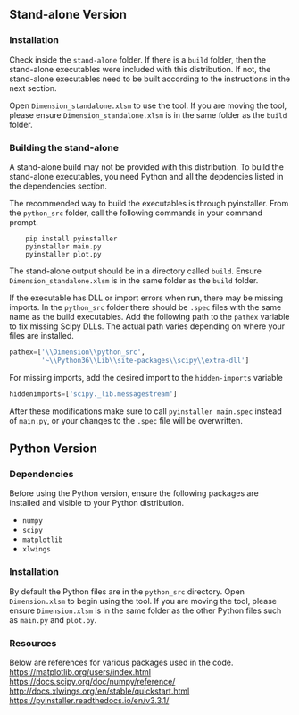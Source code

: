 
## Stand-alone Version ##
### Installation ###
Check inside the `stand-alone` folder. If there is a `build` folder, then the stand-alone executables were included with this distribution.
If not, the stand-alone executables need to be built according to the instructions in the next section.

Open `Dimension_standalone.xlsm` to use the tool.
If you are moving the tool, please ensure `Dimension_standalone.xlsm` is in the same folder as the `build` folder.

### Building the stand-alone ###
A stand-alone build may not be provided with this distribution.
To build the stand-alone executables, you need Python and all the depdencies listed in the dependencies section.

The recommended way to build the executables is through pyinstaller.
From the `python_src` folder, call the following commands in your command prompt.
```Shell
	pip install pyinstaller
	pyinstaller main.py
	pyinstaller plot.py
```
The stand-alone output should be in a directory called `build`.
Ensure `Dimension_standalone.xlsm` is in the same folder as the `build` folder.

If the executable has DLL or import errors when run, there may be missing imports. In the `python_src` folder there should be `.spec` files with the same name as the build executables.
Add the following path to the `pathex` variable to fix missing Scipy DLLs. The actual path varies depending on where your files are installed.
```python
pathex=['\\Dimension\\python_src',
        '~\\Python36\\Lib\\site-packages\\scipy\\extra-dll']
```
For missing imports, add the desired import to the `hidden-imports` variable
```python
hiddenimports=['scipy._lib.messagestream']
```
After these modifications make sure to call `pyinstaller main.spec` instead of `main.py`, or your changes to the `.spec` file will be overwritten.

## Python Version ##
### Dependencies ###
Before using the Python version, ensure the following packages are installed and visible to your Python distribution.
* `numpy`
* `scipy`
* `matplotlib`
* `xlwings`

### Installation ###
By default the Python files are in the `python_src` directory.
Open `Dimension.xlsm` to begin using the tool.
If you are moving the tool, please ensure `Dimension.xlsm` is in the same folder as the other Python files such as `main.py` and `plot.py`. 

### Resources ###
Below are references for various packages used in the code.
https://matplotlib.org/users/index.html
https://docs.scipy.org/doc/numpy/reference/
http://docs.xlwings.org/en/stable/quickstart.html
https://pyinstaller.readthedocs.io/en/v3.3.1/
